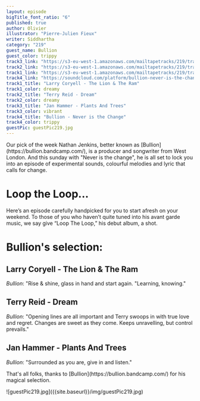 ```yaml
---
layout: episode
bigTitle_font_ratio: "6"
published: true
author: Olivier
illustrator: "Pierre-Julien Fieux"
writer: Siddhartha
category: "219"
guest_name: Bullion
guest_color: trippy
track3_link: "https://s3-eu-west-1.amazonaws.com/mailtapetracks/219/track1.mp3"
track2_link: "https://s3-eu-west-1.amazonaws.com/mailtapetracks/219/track2.mp3"
track1_link: "https://s3-eu-west-1.amazonaws.com/mailtapetracks/219/track3.mp3"
track4_link: "https://soundcloud.com/platform/bullion-never-is-the-change-boiler-room-debuts"
track1_title: "Larry Coryell - The Lion & The Ram"
track1_color: dreamy
track2_title: "Terry Reid - Dream"
track2_color: dreamy
track3_title: "Jan Hammer - Plants And Trees"
track3_color: vibrant
track4_title: "Bullion - Never is the Change"
track4_color: trippy
guestPic: guestPic219.jpg
---
```

<p id="introduction">Our pick of the week Nathan Jenkins, better known as [Bullion](https://bullion.bandcamp.com/), is a producer and songwriter from West London. And this sunday with "Never is the change", he is all set to lock you into an episode of experimental sounds, colourful melodies and lyric that calls for change.</p>

# Loop the Loop...

Here’s an episode carefully handpicked for you to start afresh on your weekend. To those of you who haven’t quite tuned into his avant garde music, we say give “Loop The Loop,” his debut album, a shot.    
 
# Bullion's selection:

## Larry Coryell - The Lion & The Ram
_Bullion_: "Rise & shine, glass in hand and start again. "Learning, knowing."

## Terry Reid - Dream
_Bullion_: "Opening lines are all important and Terry swoops in with true love and regret. Changes are sweet as they come. Keeps unravelling, but control prevails."

## Jan Hammer - Plants And Trees
_Bullion_: "Surrounded as you are, give in and listen."


<p id="outroduction">
That's all folks, thanks to [Bullion](https://bullion.bandcamp.com/) for his magical selection.</p>
![guestPic219.jpg]({{site.baseurl}}/img/guestPic219.jpg)

